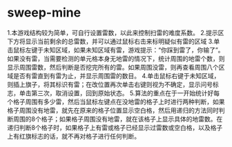 # sweep-mine
1.本游戏结构较为简单，可自行设置雷数，以此来控制扫雷的难度系数。
2.提示区下方将显示当前剩余的总雷数，并可以通过鼠标右击来标明疑似有雷的区域
3.单击鼠标左键于未知区域，如果未知区域有雷，游戏提示：“你踩到雷了，你输了”。如果没有雷，当需要检测的单元格本身无地雷的情况下，统计周围的地雷个数，则显示周围雷数，然后判断是否挖完所有的雷。如果周围没雷，则再查看周围八个区域是否有雷直到有雷为止，并显示周围雷的数目。
4.单击鼠标右键于未知区域，则插上旗子，将其标识有雷；在改位置再次单击右键则视为不确定，显示问号标志，单击第三次，取消设置，回到原始状态。
5.算法的重点在于一开始统计好每个格子周围有多少雷，然后当鼠标左键点在没地雷的格子上时进行两种判断，如果格子周围没有地雷，就先在原来的格子位置显示空白格，然后用递归的方法同时判断周围的8个格子；如果格子周围没有地雷，就在该格子上显示具体的地雷数。在递归判断8个格子时，如果格子上有雷或格子已经显示过雷数或空白格，以及格子上有红旗标志的话，就不再对格子进行任何判断。
